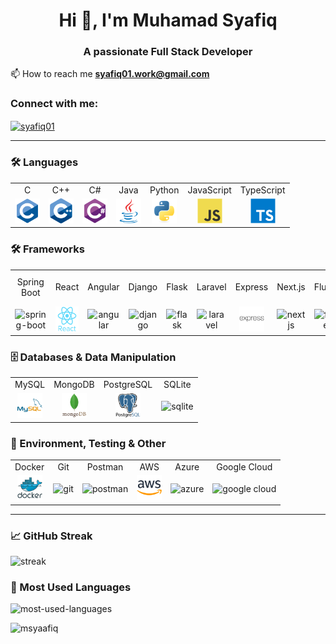 <h1 align="center">Hi 👋, I'm Muhamad Syafiq</h1>
<h3 align="center">A passionate Full Stack Developer</h3>


📫 How to reach me **syafiq01.work@gmail.com**

<h3 align="left">Connect with me:</h3>
<p align="left">
  <a href="https://linkedin.com/in/syafiq01" target="blank">
    <img align="center" src="https://raw.githubusercontent.com/rahuldkjain/github-profile-readme-generator/master/src/images/icons/Social/linked-in-alt.svg" alt="syafiq01" height="30" width="40" />
  </a>
</p>

---

### 🛠️ Languages

<table>
  <tr>
    <td align="center">C</td>
    <td align="center">C++</td>
    <td align="center">C#</td>
    <td align="center">Java</td>
    <td align="center">Python</td>
    <td align="center">JavaScript</td>
    <td align="center">TypeScript</td>
  </tr>
  <tr>
    <td align="center"><img src="https://raw.githubusercontent.com/devicons/devicon/master/icons/c/c-original.svg" alt="c" width="40" height="40"/></td>
    <td align="center"><img src="https://raw.githubusercontent.com/devicons/devicon/master/icons/cplusplus/cplusplus-original.svg" alt="cplusplus" width="40" height="40"/></td>
    <td align="center"><img src="https://raw.githubusercontent.com/devicons/devicon/master/icons/csharp/csharp-original.svg" alt="csharp" width="40" height="40"/></td>
    <td align="center"><img src="https://raw.githubusercontent.com/devicons/devicon/master/icons/java/java-original.svg" alt="java" width="40" height="40"/></td>
    <td align="center"><img src="https://raw.githubusercontent.com/devicons/devicon/master/icons/python/python-original.svg" alt="python" width="40" height="40"/></td>
    <td align="center"><img src="https://raw.githubusercontent.com/devicons/devicon/master/icons/javascript/javascript-original.svg" alt="javascript" width="40" height="40"/></td>
    <td align="center"><img src="https://raw.githubusercontent.com/devicons/devicon/master/icons/typescript/typescript-original.svg" alt="typescript" width="40" height="40"/></td>
  </tr>
</table>


### 🛠️ Frameworks

<table>
  <tr>
    <td align="center">Spring Boot</td>
    <td align="center">React</td>
    <td align="center">Angular</td>
    <td align="center">Django</td>
    <td align="center">Flask</td>
    <td align="center">Laravel</td>
    <td align="center">Express</td>
    <td align="center">Next.js</td>
    <td align="center">Flutter</td>
    <td align="center">Kong API Gateway</td>
    <td align="center">RabbitMQ</td>
    <td align="center">Keycloak</td>
  </tr>
  <tr>
    <td align="center"><img src="https://www.vectorlogo.zone/logos/springio/springio-icon.svg" alt="spring-boot" width="40" height="40"/></td>
    <td align="center"><img src="https://raw.githubusercontent.com/devicons/devicon/master/icons/react/react-original-wordmark.svg" alt="react" width="40" height="40"/></td>
    <td align="center"><img src="https://angular.io/assets/images/logos/angular/angular.svg" alt="angular" width="40" height="40"/></td>
    <td align="center"><img src="https://cdn.worldvectorlogo.com/logos/django.svg" alt="django" width="40" height="40"/></td>
    <td align="center"><img src="https://www.vectorlogo.zone/logos/pocoo_flask/pocoo_flask-icon.svg" alt="flask" width="40" height="40"/></td>
    <td align="center"><img src="https://www.vectorlogo.zone/logos/laravel/laravel-icon.svg" alt="laravel" width="40" height="40"/></td>
    <td align="center"><img src="https://raw.githubusercontent.com/devicons/devicon/master/icons/express/express-original-wordmark.svg" alt="express" width="40" height="40"/></td>
    <td align="center"><img src="https://cdn.worldvectorlogo.com/logos/nextjs-2.svg" alt="nextjs" width="40" height="40"/></td>
    <td align="center"><img src="https://www.vectorlogo.zone/logos/flutterio/flutterio-icon.svg" alt="flutter" width="40" height="40"/></td>
    <td align="center"><img src="https://www.vectorlogo.zone/logos/konghq/konghq-icon.svg" alt="kong" width="40" height="40"/></td>
    <td align="center"><img src="https://www.vectorlogo.zone/logos/rabbitmq/rabbitmq-icon.svg" alt="rabbitmq" width="40" height="40"/></td>
    <td align="center"><img src="https://www.vectorlogo.zone/logos/keycloak/keycloak-icon.svg" alt="keycloak" width="40" height="40"/></td>
  </tr>
</table>



### 🗄️ Databases & Data Manipulation

<table>
  <tr>
    <td align="center">MySQL</td>
    <td align="center">MongoDB</td>
    <td align="center">PostgreSQL</td>
    <td align="center">SQLite</td>
  </tr>
  <tr>
    <td align="center"><img src="https://raw.githubusercontent.com/devicons/devicon/master/icons/mysql/mysql-original-wordmark.svg" alt="mysql" width="40" height="40"/></td>
    <td align="center"><img src="https://raw.githubusercontent.com/devicons/devicon/master/icons/mongodb/mongodb-original-wordmark.svg" alt="mongodb" width="40" height="40"/></td>
    <td align="center"><img src="https://raw.githubusercontent.com/devicons/devicon/master/icons/postgresql/postgresql-original-wordmark.svg" alt="postgresql" width="40" height="40"/></td>
    <td align="center"><img src="https://www.vectorlogo.zone/logos/sqlite/sqlite-icon.svg" alt="sqlite" width="40" height="40"/></td>
  </tr>
</table>

### 🧩 Environment, Testing & Other

<table>
  <tr>
    <td align="center">Docker</td>
    <td align="center">Git</td>
    <td align="center">Postman</td>
    <td align="center">AWS</td>
    <td align="center">Azure</td>
    <td align="center">Google Cloud</td>
  </tr>
  <tr>
    <td align="center"><img src="https://raw.githubusercontent.com/devicons/devicon/master/icons/docker/docker-original-wordmark.svg" alt="docker" width="40" height="40"/></td>
    <td    <td align="center"><img src="https://www.vectorlogo.zone/logos/git-scm/git-scm-icon.svg" alt="git" width="40" height="40"/></td>
    <td align="center"><img src="https://www.vectorlogo.zone/logos/getpostman/getpostman-icon.svg" alt="postman" width="40" height="40"/></td>
    <td align="center"><img src="https://raw.githubusercontent.com/devicons/devicon/master/icons/amazonwebservices/amazonwebservices-original-wordmark.svg" alt="aws" width="40" height="40"/></td>
    <td align="center"><img src="https://www.vectorlogo.zone/logos/microsoft_azure/microsoft_azure-icon.svg" alt="azure" width="40" height="40"/></td>
    <td align="center"><img src="https://www.vectorlogo.zone/logos/google_cloud/google_cloud-icon.svg" alt="google cloud" width="40" height="40"/></td>
  </tr>
</table>

---

### 📈 GitHub Streak

<p align="left">
  <img src="https://github-readme-streak-stats.herokuapp.com/?user=msyaafiq&theme=dark" alt="streak" />
</p>

### 🥇 Most Used Languages

<p align="left">
  <img src="https://github-readme-stats.vercel.app/api/top-langs/?username=msyaafiq&theme=dark&layout=compact" alt="most-used-languages" />
</p>

<p align="left">
  <img src="https://komarev.com/ghpvc/?username=msyaafiq&label=Profile%20views&color=0e75b6&style=flat" alt="msyaafiq" />
</p>
